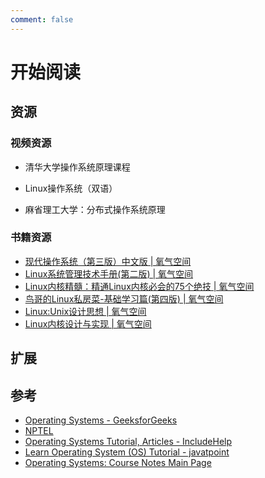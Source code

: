 ```yaml
---
comment: false
---
```


# 开始阅读

## 资源

### 视频资源

- 清华大学操作系统原理课程

<Bilibili id="BV1uW411f72n"/>

- Linux操作系统（双语）

<Bilibili id="BV1bf4y147PZ"/>

- 麻省理工大学：分布式操作系统原理

<Bilibili id="av45207204"/>

### 书籍资源

- [现代操作系统（第三版）中文版 | 氧气空间](https://ox.jonsam.site/book/e7b697/)
- [Linux系统管理技术手册(第二版) | 氧气空间](https://ox.jonsam.site/book/0e2c74/)
- [Linux内核精髓：精通Linux内核必会的75个绝技 | 氧气空间](https://ox.jonsam.site/book/177a42/)
- [鸟哥的Linux私房菜-基础学习篇(第四版) | 氧气空间](https://ox.jonsam.site/book/410dc4/)
- [Linux:Unix设计思想 | 氧气空间](https://ox.jonsam.site/book/567c84/)
- [Linux内核设计与实现 | 氧气空间](https://ox.jonsam.site/book/a248d6/)

## 扩展

## 参考

- [Operating Systems - GeeksforGeeks](https://www.geeksforgeeks.org/operating-systems/?ref=lbp)
- [NPTEL](https://nptel.ac.in/courses/106108101)
- [Operating Systems Tutorial, Articles - IncludeHelp](https://www.includehelp.com/operating-systems/)
- [Learn Operating System (OS) Tutorial - javatpoint](https://www.javatpoint.com/os-tutorial)
- [Operating Systems: Course Notes Main Page](https://www.cs.uic.edu/~jbell/CourseNotes/OperatingSystems/)
